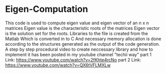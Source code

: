 # Eigen-Computation
This code is used to compute eigen value and eigen vector of an n x n matrices
Eigen value is the characteristic roots of the matrices
Eigen vector is the solution set for the roots.
Libraries to the file is created from the Matlab
Which is converted in to C
And necessary memory allocation is done according to the structures generated as the output of the code generation. 
A step by step procedural video to create neccessary library and how to implement it has been posted in my youtube channel "techii way"
part 1 Link: https://www.youtube.com/watch?v=2fKhte4rcNo
part 2 Link: https://www.youtube.com/watch?v=QX6tVFLMXLw
